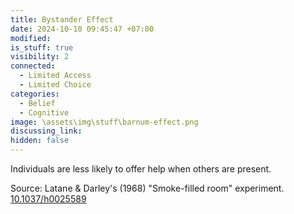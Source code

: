 ```yaml
---
title: Bystander Effect
date: 2024-10-10 09:45:47 +07:00
modified: 
is_stuff: true
visibility: 2
connected:
  - Limited Access
  - Limited Choice
categories:
  - Belief
  - Cognitive
image: \assets\img\stuff\barnum-effect.png
discussing_link: 
hidden: false
---
```

Individuals are less likely to offer help when others are present.

Source: Latane & Darley's (1968) "Smoke-filled room" experiment.
[10.1037/h0025589](https://doi.org/10.1037/h0025589)
